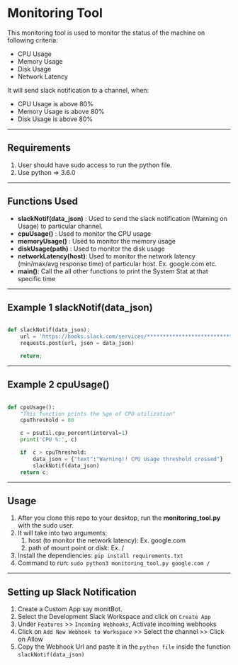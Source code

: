 Monitoring Tool
=========================

This monitoring tool is used to monitor the status of the machine on following criteria:

* CPU Usage
* Memory Usage
* Disk Usage
* Network Latency

It will send slack notification to a channel, when:

* CPU Usage is above 80%
* Memory Usage is above 80%
* Disk Usage is above 80%

---

Requirements
------------
1) User should have sudo access to run the python file.
2) Use python => 3.6.0
---

Functions Used
--------------

* **slackNotif(data_json)** : Used to send the slack notification (Warning on Usage) to particular channel.
* **cpuUsage()** : Used to monitor the CPU usage
* **memoryUsage()** : Used to monitor the memory usage
* **diskUsage(path)** : Used to monitor the disk usage
* **networkLatency(host)**: Used to monitor the network latency (min/max/avg response time) of particular host. Ex. google.com etc.
* **main()**: Call the all other functions to print the System Stat at that specific time
---

Example 1 slackNotif(data_json)
-----------------------------

```python

def slackNotif(data_json):
    url = 'https://hooks.slack.com/services/******************************'
    requests.post(url, json = data_json)

    return;

```
---

Example 2 cpuUsage()
------------------

```python

def cpuUsage():
    "This function prints the %ge of CPU utilization"
    cpuThreshold = 80

    c = psutil.cpu_percent(interval=1)
    print('CPU %:', c)

    if  c > cpuThreshold:
        data_json = {"text":"Warning!! CPU Usage threshold crossed"}
        slackNotif(data_json)
    return c;

```
---

Usage
-----
1) After you clone this repo to your desktop, run the **monitoring_tool.py** with the sudo user.
2) It will take into two  arguments:
	1) host (to monitor the network latency): Ex. google.com
	2) path of mount point or disk: Ex. /
3) Install the dependiencies: `pip install requirements.txt`
4) Command to run: `sudo python3 monitoring_tool.py google.com /`
---

Setting up Slack Notification
----------------------------

1) Create a Custom App say monitBot.
2) Select the Development Slack Workspace and click on `Create App`
3) Under `Features` >> `Incoming Webhooks`, Activate incoming webhooks
4) Click on `Add New Webhook to Workspace` >> Select the channel >> Click on Allow
5) Copy the Webhook Url and paste it in the `python file` inside the function `slackNotif(data_json)`
